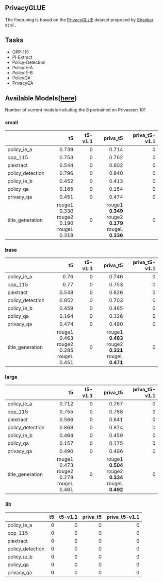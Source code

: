 ## PrivacyGLUE

The finetuning is based on the [PrivacyGLUE](https://github.com/infsys-lab/privacy-glue) dataset proposed by [Shankar et al.](https://www.mdpi.com/2076-3417/13/6/3701).


## Tasks

- OPP-115
- PI-Extract
- Policy-Detection
- PolicyIE-A
- PolicyIE-B
- PolicyQA
- PrivacyQA

## Available Models([here](https://huggingface.co/alzoubi36))


Number of current models including the 8 pretrained on Privaseer: 101

### small


|                   |                                             t5 | t5-v1.1 |                                                   priva_t5 | priva_t5-v1.1 |
|:------------------|-----------------------------------------------:|--------:|-----------------------------------------------------------:|--------------:|
| policy\_ie\_a     |                                          0.739 |       0 |                                                      0.714 |             0 |
| opp\_115          |                                          0.753 |       0 |                                                      0.762 |             0 |
| piextract         |                                          0.544 |       0 |                                                      0.602 |             0 |
| policy\_detection |                                          0.796 |       0 |                                                      0.840 |             0 |
| policy\_ie\_b     |                                          0.452 |       0 |                                                      0.413 |             0 |
| policy\_qa        |                                          0.165 |       0 |                                                      0.154 |             0 |
| privacy\_qa       |                                          0.451 |       0 |                                                      0.474 |             0 |
| title\_generation | rouge1 0.330<br/>rouge2 0.190<br/>rougeL 0.318 |       0 | rouge1 __0.349__<br/>rouge2 __0.179__<br/>rougeL __0.336__ |             0 |


### base


|                   |                                             t5 | t5-v1.1 |                                                   priva_t5 | priva_t5-v1.1 |
|:------------------|-----------------------------------------------:|--------:|-----------------------------------------------------------:|--------------:|
| policy\_ie\_a     |                                           0.76 |       0 |                                                      0.746 |             0 |
| opp\_115          |                                           0.77 |       0 |                                                      0.753 |             0 |
| piextract         |                                          0.548 |       0 |                                                      0.626 |             0 |
| policy\_detection |                                          0.852 |       0 |                                                      0.703 |             0 |
| policy\_ie\_b     |                                          0.459 |       0 |                                                      0.465 |             0 |
| policy\_qa        |                                          0.164 |       0 |                                                      0.126 |             0 |
| privacy\_qa       |                                          0.474 |       0 |                                                      0.490 |             0 |
 | title\_generation | rouge1 0.463<br/>rouge2 0.285<br/>rougeL 0.451 |       0 | rouge1 __0.483__<br/>rouge2 __0.321__<br/>rougeL __0.471__ |             0 |


### large


|                   |                                             t5 | t5-v1.1 |                                                   priva_t5 | priva_t5-v1.1 |
|:------------------|-----------------------------------------------:|--------:|-----------------------------------------------------------:|--------------:|
| policy\_ie\_a     |                                          0.712 |       0 |                                                      0.767 |             0 |
| opp\_115          |                                          0.755 |       0 |                                                      0.788 |             0 |
| piextract         |                                          0.566 |       0 |                                                      0.641 |             0 |
| policy\_detection |                                          0.868 |       0 |                                                      0.874 |             0 |
| policy\_ie\_b     |                                          0.464 |       0 |                                                      0.459 |             0 |
| policy\_qa        |                                          0.157 |       0 |                                                      0.175 |             0 |
| privacy\_qa       |                                          0.490 |       0 |                                                      0.496 |             0 |
 | title\_generation | rouge1 0.473<br/>rouge2 0.278<br/>rougeL 0.461 |       0 | rouge1 __0.504__<br/>rouge2 __0.334__<br/>rougeL __0.492__ |             0 |


### 3b


|                   |   t5 |   t5-v1.1 |   priva_t5 |   priva_t5-v1.1 |
|:------------------|-----:|----------:|-----------:|----------------:|
| policy\_ie\_a     |    0 |         0 |          0 |               0 |
| opp\_115          |    0 |         0 |          0 |               0 |
| piextract         |    0 |         0 |          0 |               0 |
| policy\_detection |    0 |         0 |          0 |               0 |
| policy\_ie\_b     |    0 |         0 |          0 |               0 |
| policy\_qa        |    0 |         0 |          0 |               0 |
| privacy\_qa       |    0 |         0 |          0 |               0 |
 

